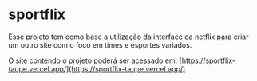 # sportflix

Esse projeto tem como base a utilização da interface da netflix para criar um outro site com o foco em times e esportes variados.

O site contendo o projeto poderá ser acessado em: [https://sportflix-taupe.vercel.app/](https://sportflix-taupe.vercel.app/)